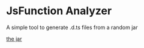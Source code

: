 # JsFunction Analyzer

A simple tool to generate .d.ts files from a random jar

[the jar](https://offline.lunarclientcdn.com/lunar.jar/3a954b26091c685d9dd9151799895772b56e6bae)